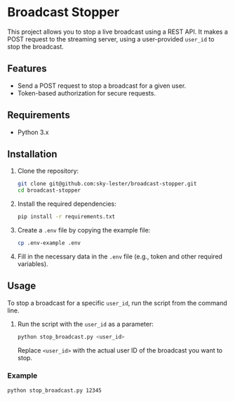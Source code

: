 # Broadcast Stopper

This project allows you to stop a live broadcast using a REST API. It makes a POST request to the streaming server, using a user-provided `user_id` to stop the broadcast.

## Features
- Send a POST request to stop a broadcast for a given user.
- Token-based authorization for secure requests.

## Requirements

- Python 3.x

## Installation

1. Clone the repository:

    ```bash
    git clone git@github.com:sky-lester/broadcast-stopper.git
    cd broadcast-stopper
    ```

2. Install the required dependencies:

    ```bash
    pip install -r requirements.txt
    ```

3. Create a `.env` file by copying the example file:

    ```bash
    cp .env-example .env
    ```

4. Fill in the necessary data in the `.env` file (e.g., token and other required variables).

## Usage

To stop a broadcast for a specific `user_id`, run the script from the command line.

1. Run the script with the `user_id` as a parameter:

    ```bash
    python stop_broadcast.py <user_id>
    ```

   Replace `<user_id>` with the actual user ID of the broadcast you want to stop.

### Example

```bash
python stop_broadcast.py 12345
